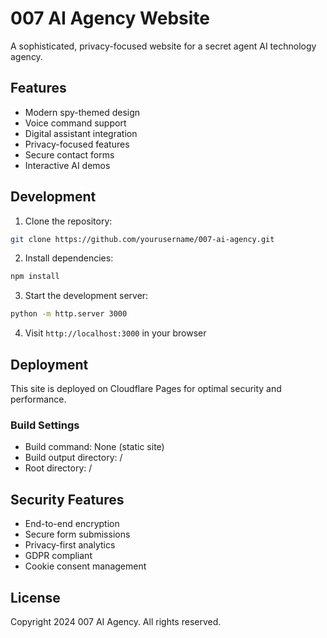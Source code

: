 # 007 AI Agency Website

A sophisticated, privacy-focused website for a secret agent AI technology agency.

## Features

- Modern spy-themed design
- Voice command support
- Digital assistant integration
- Privacy-focused features
- Secure contact forms
- Interactive AI demos

## Development

1. Clone the repository:
```bash
git clone https://github.com/yourusername/007-ai-agency.git
```

2. Install dependencies:
```bash
npm install
```

3. Start the development server:
```bash
python -m http.server 3000
```

4. Visit `http://localhost:3000` in your browser

## Deployment

This site is deployed on Cloudflare Pages for optimal security and performance.

### Build Settings

- Build command: None (static site)
- Build output directory: /
- Root directory: /

## Security Features

- End-to-end encryption
- Secure form submissions
- Privacy-first analytics
- GDPR compliant
- Cookie consent management

## License

Copyright 2024 007 AI Agency. All rights reserved.
